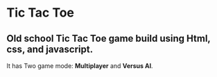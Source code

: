 # Tic Tac Toe
## Old school Tic Tac Toe game build using Html, css, and javascript.
It has Two game mode: **Multiplayer** and **Versus AI**.
